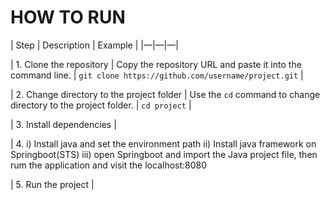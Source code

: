 HOW TO RUN
==========
| Step | Description | Example |
|—|—|—|

| 1. Clone the  repository | Copy the  repository URL and paste it into the command line. | `git clone https://github.com/username/project.git` |

| 2. Change directory to the project folder | Use the `cd` command to change directory to the project folder. | `cd project` |

| 3. Install dependencies |

| 4. i) Install java and set the environment path
     ii) Install java framework on Springboot(STS)
     iii) open Springboot and import the Java project file, then rum the application and visit the localhost:8080

| 5. Run the project |
